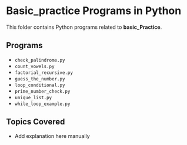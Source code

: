 # Basic_practice Programs in Python

This folder contains Python programs related to **basic_Practice**.

## Programs
- `check_palindrome.py`
- `count_vowels.py`
- `factorial_recursive.py`
- `guess_the_number.py`
- `loop_conditional.py`
- `prime_number_check.py`
- `unique_list.py`
- `while_loop_example.py`

## Topics Covered
- Add explanation here manually
